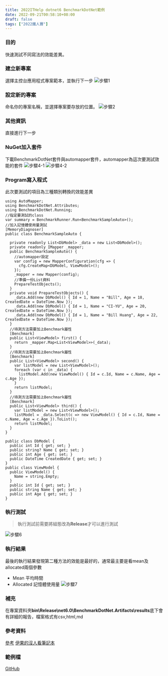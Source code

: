 ```yaml
---
title: 2022ITHelp dotnet6 BenchmarkDotNet範例
date: 2022-09-21T00:58:10+08:00
draft: false
tags: ["2022鐵人賽"]
---
```

### 目的
快速測試不同寫法的效能差異。


### 建立新專案
選擇主控台應用程式專案範本，並執行下一步
![步驟1](https://user-images.githubusercontent.com/19286751/153220010-7e3ee13e-2a81-4f8f-8b28-2688595c18b2.png)
### 設定新的專案
命名你的專案名稱，並選擇專案要存放的位置。
![步驟2](https://user-images.githubusercontent.com/19286751/153220400-47efdb22-c8cc-4670-80a5-845d3cc7e7b1.png)
### 其他資訊
直接進行下一步
### NuGet加入套件
下載BenchmarkDotNet套件與automapper套件，automapper為這次要測試效能的套件
![步驟4-1](https://user-images.githubusercontent.com/19286751/153220898-2cfa2a2a-9909-4812-bf7c-e3cc1f510bc4.png)
![步驟4-2](https://user-images.githubusercontent.com/19286751/153221310-8dfef6c0-fa33-4c86-85c1-b88f69df4740.png)
### Program寫入程式
此次要測試的項目為三種類別轉換的效能差異
```
using AutoMapper;
using BenchmarkDotNet.Attributes;
using BenchmarkDotNet.Running;
//指定要測試的class
var summary = BenchmarkRunner.Run<BenchmarkSampleAuto>();
//加入記憶體使用量測試
[MemoryDiagnoser]
public class BenchmarkSampleAuto {

  private readonly List<DbModel> _data = new List<DbModel>();
  private readonly IMapper _mapper;
  public BenchmarkSampleAuto() {
    //automapper設定
    var config = new MapperConfiguration(cfg => {
      cfg.CreateMap<DbModel, ViewModel>();
    });
    _mapper = new Mapper(config);
    //準備一份List資料
    PrepareTestObjects();
  }
  private void PrepareTestObjects() {
    _data.Add(new DbModel() { Id = 1, Name = "Bill", Age = 18, CreatedDate = DateTime.Now });
    _data.Add(new DbModel() { Id = 1, Name = "CI-YU", Age = 20, CreatedDate = DateTime.Now });
    _data.Add(new DbModel() { Id = 1, Name = "Bill Huang", Age = 22, CreatedDate = DateTime.Now });
  }
  //待測方法需要加上Benchmark屬性
  [Benchmark]
  public List<ViewModel> first() {
    return _mapper.Map<List<ViewModel>>(_data);
  }
  //待測方法需要加上Benchmark屬性
  [Benchmark]
  public List<ViewModel> second() {
    var listModel = new List<ViewModel>();
    foreach (var c in _data) {
      listModel.Add(new ViewModel() { Id = c.Id, Name = c.Name, Age = c.Age });
    }
    return listModel;
  }
  //待測方法需要加上Benchmark屬性
  [Benchmark]
  public List<ViewModel> third() {
    var listModel = new List<ViewModel>();
    listModel = _data.Select(c => new ViewModel() { Id = c.Id, Name = c.Name, Age = c.Age }).ToList();
    return listModel;
  }
}

public class DbModel {
  public int Id { get; set; }
  public string? Name { get; set; }
  public int Age { get; set; }
  public DateTime CreatedDate { get; set; }
}
public class ViewModel {
  public ViewModel() {
    Name = string.Empty;
  }
  public int Id { get; set; }
  public string Name { get; set; }
  public int Age { get; set; }
}
```
### 執行測試
> 執行測試前需要將組態改為**Release**才可以進行測試

![步驟6](https://user-images.githubusercontent.com/19286751/153224098-f7f62b1d-9242-4e7a-9a7c-d8899c9bb9f9.png)
### 執行結果
最後的執行結果發現第二種方法的效能是最好的，通常最主要是看mean及allocated兩個參數
* Mean 平均時間
* Allocated 記憶體使用量
![步驟7](https://user-images.githubusercontent.com/19286751/153223898-3652c8da-09e0-4d84-b5ea-8e55cc0ca2fc.png)
### 補充
在專案資料夾**bin\Release\net6.0\BenchmarkDotNet.Artifacts\results**底下會有詳細的報告，檔案格式有csv,html,md
### 參考資料
[參考](https://blog.kkbruce.net/2017/01/donot-use-for-use-benchmark-dotnet.html#.YgKM_d9Bz32)
[伊果的沒人看筆記本](https://igouist.github.io/post/2021/06/benchmarkdotnet/)
### 範例檔
[GitHub](https://github.com/CI-YU/2022-ITHelp/tree/main/BenchmarkDotNetExample)